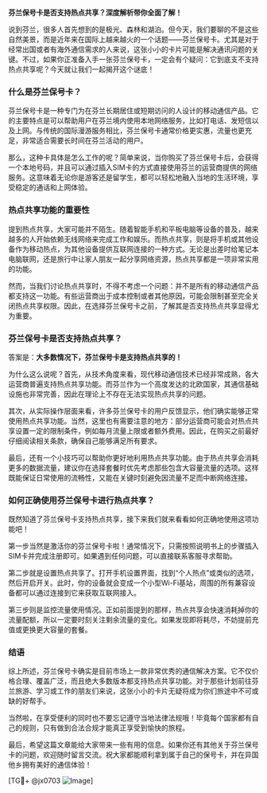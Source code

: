 **芬兰保号卡是否支持热点共享？深度解析带你全面了解！**

说到芬兰，很多人首先想到的是极光、森林和湖泊。但今天，我们要聊的不是这些自然美景，而是近年来在国际上越来越火的一个话题——芬兰保号卡。尤其是对于经常出国或者有海外通信需求的人来说，这张小小的卡片可能是解决通讯问题的关键。不过，如果你正准备入手一张芬兰保号卡，一定会有个疑问：它到底支不支持热点共享呢？今天就让我们一起揭开这个谜底！

### 什么是芬兰保号卡？

芬兰保号卡是一种专门为在芬兰长期居住或短期访问的人设计的移动通信产品。它的主要特点是可以帮助用户在芬兰境内使用本地网络服务，比如打电话、发短信以及上网。与传统的国际漫游服务相比，芬兰保号卡通常价格更实惠，流量也更充足，非常适合需要长时间在芬兰活动的用户。

那么，这种卡具体是怎么工作的呢？简单来说，当你购买了芬兰保号卡后，会获得一个本地号码，并且可以通过插入SIM卡的方式直接使用芬兰的运营商提供的网络服务。这意味着无论你是游客还是留学生，都可以轻松地融入当地的生活环境，享受稳定的通话和上网体验。

### 热点共享功能的重要性

提到热点共享，大家可能并不陌生。随着智能手机和平板电脑等设备的普及，越来越多的人开始依赖无线网络来完成工作和娱乐。而热点共享，则是将手机或其他设备作为移动热点，为其他设备提供互联网连接的一种方式。无论是出差时给笔记本电脑联网，还是旅行中让家人朋友一起分享网络资源，热点共享都是一项非常实用的功能。

然而，当我们讨论热点共享时，不得不考虑一个问题：并不是所有的移动通信产品都支持这一功能。有些运营商出于成本控制或者其他原因，可能会限制甚至完全关闭热点共享权限。因此，在选择芬兰保号卡之前，了解其是否支持热点共享显得尤为重要。

### 芬兰保号卡是否支持热点共享？

答案是：**大多数情况下，芬兰保号卡是支持热点共享的！**

为什么这么说呢？首先，从技术角度来看，现代移动通信技术已经非常成熟，各大运营商普遍支持热点共享功能。而芬兰作为一个高度发达的北欧国家，其通信基础设施也非常完善，因此在理论上不存在无法实现热点共享的问题。

其次，从实际操作层面来看，许多芬兰保号卡的用户反馈显示，他们确实能够正常使用热点共享功能。当然，这里也有需要注意的地方：部分运营商可能会对热点共享设置一定的限制条件，例如每月流量上限或者额外费用。因此，在购买之前最好仔细阅读相关条款，确保自己能够满足所有要求。

最后，还有一个小技巧可以帮助你更好地利用热点共享功能。由于热点共享会消耗更多的数据流量，建议你在选择套餐时优先考虑那些包含大容量流量的选项。这样既能保证日常使用的流畅性，又能在关键时刻避免因流量不足而中断网络连接。

### 如何正确使用芬兰保号卡进行热点共享？

既然知道了芬兰保号卡支持热点共享，接下来我们就来看看如何正确地使用这项功能吧！

第一步当然是激活你的芬兰保号卡啦！通常情况下，只需按照说明书上的步骤插入SIM卡并完成注册即可。如果遇到任何问题，可以直接联系客服寻求帮助。

第二步就是设置热点共享了。打开手机设置界面，找到“个人热点”或类似的选项，然后开启开关。此时，你的设备就会变成一个小型Wi-Fi基站，周围的所有兼容设备都可以通过连接到它来获取互联网接入。

第三步则是监控流量使用情况。正如前面提到的那样，热点共享会快速消耗掉你的流量配额，所以一定要时刻关注剩余流量的变化。如果发现即将耗尽，不妨提前充值或更换更大容量的套餐。

### 结语

综上所述，芬兰保号卡确实是目前市场上一款非常优秀的通信解决方案。它不仅价格合理、覆盖广泛，而且绝大多数版本都支持热点共享功能。对于那些计划前往芬兰旅游、学习或工作的朋友们来说，这张小小的卡片无疑将成为你们旅途中不可或缺的好帮手。

当然啦，在享受便利的同时也不要忘记遵守当地法律法规哦！毕竟每个国家都有自己的规则，只有做到合法合规才能真正享受到愉快的旅程。

最后，希望这篇文章能给大家带来一些有用的信息。如果你还有其他关于芬兰保号卡的问题，欢迎随时留言交流。祝大家都能顺利拿到属于自己的保号卡，并在异国他乡拥有美好的通信体验！

[TG💪+ @jx0703 ![Image](https://github.com/user-attachments/assets/dbca1d08-cadb-493c-b0ec-ad6f7a83f270)]